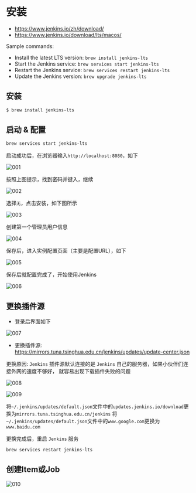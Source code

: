 # 安装

- https://www.jenkins.io/zh/download/
- https://www.jenkins.io/download/lts/macos/

Sample commands:
- Install the latest LTS version: `brew install jenkins-lts`
- Start the Jenkins service: `brew services start jenkins-lts`
- Restart the Jenkins service: `brew services restart jenkins-lts`
- Update the Jenkins version: `brew upgrade jenkins-lts`

## 安装

```bash
$ brew install jenkins-lts

```

## 启动 & 配置

```bash
brew services start jenkins-lts

```

启动成功后，在浏览器输入`http://localhost:8080`，如下

![001](./pics/001.png)

按照上图提示，找到密码并键入，继续

![002](./pics/002.png)

选择`无`，点击安装，如下图所示

![003](./pics/003.png)

创建第一个管理员用户信息

![004](./pics/004.png)

保存后，进入实例配置页面（主要是配置URL），如下

![005](./pics/005.png)

保存后就配置完成了，开始使用Jenkins

![006](./pics/006.png)

## 更换插件源

- 登录后界面如下

![007](./pics/007.png)

- 更换插件源: https://mirrors.tuna.tsinghua.edu.cn/jenkins/updates/update-center.json

更换原因: `Jenkins` 插件源默认连接的是 `Jenkins` 自己的服务器，如果小伙伴们连接外网的速度不够好， 就容易出现下载插件失败的问题

![008](./pics/008.png)

![009](./pics/009.png)

将`~/.jenkins/updates/default.json`文件中的`updates.jenkins.io/download`更换为`mirrors.tuna.tsinghua.edu.cn/jenkins`
将`~/.jenkins/updates/default.json`文件中的`www.google.com`更换为`www.baidu.com`

更换完成后，重启 `Jenkins` 服务

```bash
brew services restart jenkins-lts

```

## 创建Item或Job

![010](./pics/010.png)
